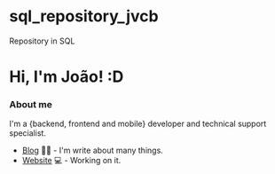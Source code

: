
# sql_repository_jvcb
Repository in SQL

# Hi, I'm João! :D

### About me
I'm a {backend, frontend and mobile} developer and technical support specialist.

- [Blog](https://www.treinaweb.com.br/blog/author/fagner-pinheiro/) ✍🏼 - I'm write about many things.
- [Website](https://fagnerpsantos.dev/) 💻 - Working on it.
